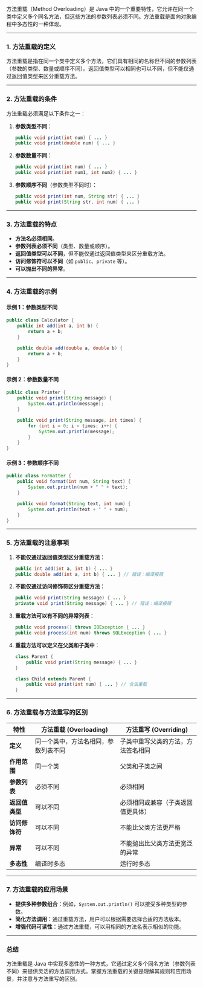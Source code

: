方法重载（Method Overloading）是 Java 中的一个重要特性，它允许在同一个类中定义多个同名方法，但这些方法的参数列表必须不同。方法重载是面向对象编程中多态性的一种体现。

---

### 1. **方法重载的定义**
方法重载是指在同一个类中定义多个方法，它们具有相同的名称但不同的参数列表（参数的类型、数量或顺序不同）。返回值类型可以相同也可以不同，但不能仅通过返回值类型来区分重载方法。

---

### 2. **方法重载的条件**
方法重载必须满足以下条件之一：
1. **参数类型不同**：
   ```java
   public void print(int num) { ... }
   public void print(double num) { ... }
   ```

2. **参数数量不同**：
   ```java
   public void print(int num) { ... }
   public void print(int num1, int num2) { ... }
   ```

3. **参数顺序不同**（参数类型不同时）：
   ```java
   public void print(int num, String str) { ... }
   public void print(String str, int num) { ... }
   ```

---

### 3. **方法重载的特点**
- **方法名必须相同**。
- **参数列表必须不同**（类型、数量或顺序）。
- **返回值类型可以不同**，但不能仅通过返回值类型来区分重载方法。
- **访问修饰符可以不同**（如 `public`、`private` 等）。
- **可以抛出不同的异常**。

---

### 4. **方法重载的示例**

#### 示例 1：参数类型不同
```java
public class Calculator {
    public int add(int a, int b) {
        return a + b;
    }

    public double add(double a, double b) {
        return a + b;
    }
}
```

#### 示例 2：参数数量不同
```java
public class Printer {
    public void print(String message) {
        System.out.println(message);
    }

    public void print(String message, int times) {
        for (int i = 0; i < times; i++) {
            System.out.println(message);
        }
    }
}
```

#### 示例 3：参数顺序不同
```java
public class Formatter {
    public void format(int num, String text) {
        System.out.println(num + " " + text);
    }

    public void format(String text, int num) {
        System.out.println(text + " " + num);
    }
}
```

---

### 5. **方法重载的注意事项**
1. **不能仅通过返回值类型区分重载方法**：
   ```java
   public int add(int a, int b) { ... }
   public double add(int a, int b) { ... } // 错误：编译报错
   ```

2. **不能仅通过访问修饰符区分重载方法**：
   ```java
   public void print(String message) { ... }
   private void print(String message) { ... } // 错误：编译报错
   ```

3. **重载方法可以有不同的异常列表**：
   ```java
   public void process() throws IOException { ... }
   public void process(int num) throws SQLException { ... }
   ```

4. **重载方法可以定义在父类和子类中**：
   ```java
   class Parent {
       public void print(String message) { ... }
   }

   class Child extends Parent {
       public void print(int num) { ... } // 合法重载
   }
   ```

---

### 6. **方法重载与方法重写的区别**
| 特性               | 方法重载 (Overloading)               | 方法重写 (Overriding)               |
|--------------------|--------------------------------------|--------------------------------------|
| **定义**           | 同一个类中，方法名相同，参数列表不同 | 子类中重写父类的方法，方法签名相同   |
| **作用范围**       | 同一个类                             | 父类和子类之间                      |
| **参数列表**       | 必须不同                             | 必须相同                             |
| **返回值类型**     | 可以不同                             | 必须相同或兼容（子类返回值更具体）   |
| **访问修饰符**     | 可以不同                             | 不能比父类方法更严格                 |
| **异常**           | 可以不同                             | 不能抛出比父类方法更宽泛的异常       |
| **多态性**         | 编译时多态                           | 运行时多态                           |

---

### 7. **方法重载的应用场景**
- **提供多种参数组合**：例如，`System.out.println()` 可以接受多种类型的参数。
- **简化方法调用**：通过重载方法，用户可以根据需要选择合适的方法版本。
- **增强代码可读性**：通过方法重载，可以用相同的方法名表示相似的功能。

---

### 总结
方法重载是 Java 中实现多态性的一种方式，它通过定义多个同名方法（参数列表不同）来提供灵活的方法调用方式。掌握方法重载的关键是理解其规则和应用场景，并注意与方法重写的区别。